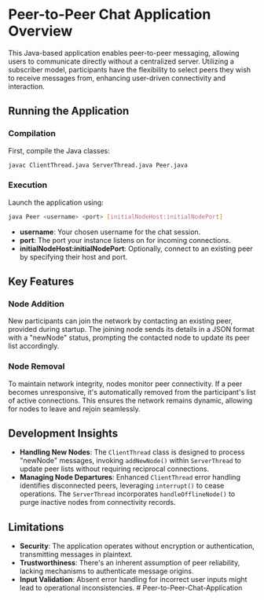# Peer-to-Peer Chat Application Overview

This Java-based application enables peer-to-peer messaging, allowing users to communicate directly without a centralized server. Utilizing a subscriber model, participants have the flexibility to select peers they wish to receive messages from, enhancing user-driven connectivity and interaction.

## Running the Application

### Compilation
First, compile the Java classes:
```bash
javac ClientThread.java ServerThread.java Peer.java
```

### Execution
Launch the application using:
```bash
java Peer <username> <port> [initialNodeHost:initialNodePort]
```
- **username**: Your chosen username for the chat session.
- **port**: The port your instance listens on for incoming connections.
- **initialNodeHost:initialNodePort**: Optionally, connect to an existing peer by specifying their host and port.

## Key Features

### Node Addition
New participants can join the network by contacting an existing peer, provided during startup. The joining node sends its details in a JSON format with a "newNode" status, prompting the contacted node to update its peer list accordingly.

### Node Removal
To maintain network integrity, nodes monitor peer connectivity. If a peer becomes unresponsive, it's automatically removed from the participant's list of active connections. This ensures the network remains dynamic, allowing for nodes to leave and rejoin seamlessly.

## Development Insights

- **Handling New Nodes**: The `ClientThread` class is designed to process "newNode" messages, invoking `addNewNode()` within `ServerThread` to update peer lists without requiring reciprocal connections.
- **Managing Node Departures**: Enhanced `ClientThread` error handling identifies disconnected peers, leveraging `interrupt()` to cease operations. The `ServerThread` incorporates `handleOfflineNode()` to purge inactive nodes from connectivity records.

## Limitations

- **Security**: The application operates without encryption or authentication, transmitting messages in plaintext.
- **Trustworthiness**: There's an inherent assumption of peer reliability, lacking mechanisms to authenticate message origins.
- **Input Validation**: Absent error handling for incorrect user inputs might lead to operational inconsistencies.
#   P e e r - t o - P e e r - C h a t - A p p l i c a t i o n  
 